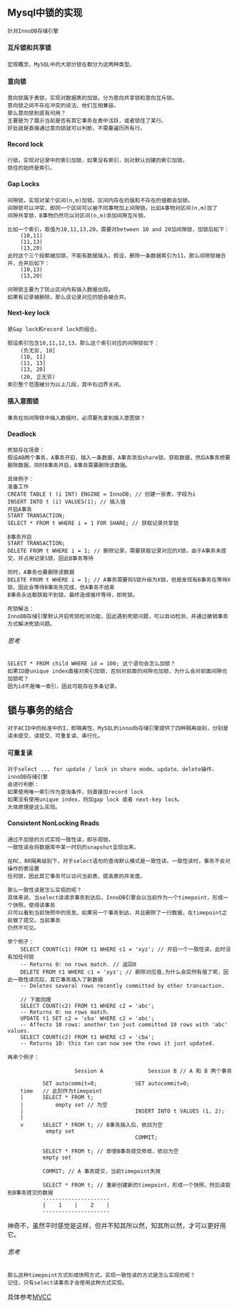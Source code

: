 

## Mysql中锁的实现
    
    针对InnoDB存储引擎


#### 互斥锁和共享锁
    
    宏观概念，MySQL中的大部分锁在都分为这两种类型。

#### 意向锁

    意向锁属于表锁，实现对数据表的加锁。分为意向共享锁和意向互斥锁。
    意向锁之间不存在冲突的说法，他们互相兼容。
    那么意向锁到底有何用？
    主要是为了展示当前是否有其它事务在表中活跃，或者锁住了某行。
    好处就是直接通过意向锁就可以判断，不需要遍历所有行。

#### Record lock

    行锁，实现对记录中的索引加锁，如果没有索引，则对默认创建的索引加锁。
    锁住的始终是索引。

#### Gap Locks

    间隙锁，实现对某个区间(n,m)加锁。区间内存在的值和不存在的值都会加锁。
    间隙锁可以冲突，即同一个区间可以被不同事物加上间隙锁。比如A事物对区间(n,m)加了
    间隙共享锁，B事物仍然可以对区间(n,m)添加间隙互斥锁。

    比如一个索引，取值为10,11,13,20，需要对between 10 and 20加间隙锁，加锁后如下：
        (10,11)
        (11,13)
        (13,20)
    此时这个三个段都被加锁，不能有数据插入。假设，删除一条数据索引为11，那么间隙锁被合并，合并后如下：
        (10,13)
        (13,20)
    
    间隙锁主要为了防止区间内有插入数据出现。
    如果有记录被删除，那么该记录对应的锁会被合并。

#### Next-key lock
    
    是Gap lock和record lock的组合。

    假设索引包含10,11,12,13，那么这个索引对应的间隙锁如下：
        (负无穷, 10]
        (10, 11]
        (11, 13]
        (13, 20]
        (20, 正无穷)
    索引整个范围被分为以上几段，其中右边界关闭。

#### 插入意图锁

    事务在向间隙锁中插入数据时，必须要先拿到插入意图锁？

#### Deadlock

    死锁存在场景：
    假设AB两个事务，A事务开启，插入一条数据，A事务添加share锁，获取数据，然后A事务想要删除数据，同时B事务开启，B事务需要删除该数据。
    
    具体例子：
    准备工作
    CREATE TABLE t (i INT) ENGINE = InnoDB; // 创建一张表，字段为i
    INSERT INTO t (i) VALUES(1); // 插入值
    开启A事务
    START TRANSACTION;
    SELECT * FROM t WHERE i = 1 FOR SHARE; // 获取记录共享锁
    
    B事务开启
    START TRANSACTION;
    DELETE FROM t WHERE i = 1; // 删除记录，需要获取记录对应的X锁，由于A事务未提交，并占用记录S锁，因此B事务等待

    同时，A事务也要删除该数据
    DELETE FROM t WHERE i = 1; // A事务需要将S锁升级为X锁，但是发现有B事务在等待X锁，因此会等待B事务先完成，但A事务不结束
    B事务永远都获取不到锁，最终造成循环等待，即死锁。

    死锁解法：
    InnoDB存储引擎默认开启死锁检测功能，因此遇到死锁问题，可以自动检测，并通过撤销事务方式解决死锁问题。

###### 思考

    SELECT * FROM child WHERE id = 100; 这个语句会怎么加锁？
    如果ID是unique index直接对索引加锁，否则对前面的间隙也加锁，为什么会对前面间隙也加锁呢？
    因为id不是唯一索引，因此可能存在多条记录。

## 锁与事务的结合

    对于ACID中的标准中的I，即隔离性，MySQL的innodb存储引擎提供了四种隔离级别，分别是
    读未提交、读提交、可重复读、串行化。

#### 可重复读

    对于select ... for update / lock in share mode、update、delete操作，innoDB存储引擎
    会进行判断：
    如果使用唯一索引作为查询条件，则直接加record lock
    如果没有使用unique index，则加gap lock 或者 next-key lock。
    大体原理是这么实现。

#### Consistent NonLocking Reads

    通过不加锁的方式实现一致性读，即乐观锁。
    一致性读会将数据库中某一时刻的snapshot呈现出来。
    
    在RC、RR隔离级别下，对于select语句的查询默认模式是一致性读。一致性读时，事务不会对操作的表设置
    任何锁，因此其它事务可以访问当前表，提高表的并发度。

    那么一致性读是怎么实现的呢？
    具体来说，当select读请求事务到达后，InnoDB引擎会以当前作为一个timepoint，形成一个快照。使得读事务
    只可以看到当前快照中的信息，如果另一个事务到达，并且删除了一行数据，在timepoint之前做了提交。当前事务
    仍然不可见。

    举个例子：
        SELECT COUNT(c1) FROM t1 WHERE c1 = 'xyz'; // 开启一个一致性读，此时没有加任何锁
        -- Returns 0: no rows match. // 返回0
        DELETE FROM t1 WHERE c1 = 'xyz'; // 删除对应值,为什么会突然有值了呢，因此一致性读完后，其它事务插入了新数据
        -- Deletes several rows recently committed by other transaction.
        
        // 下面同理
        SELECT COUNT(c2) FROM t1 WHERE c2 = 'abc';
        -- Returns 0: no rows match.
        UPDATE t1 SET c2 = 'cba' WHERE c2 = 'abc';
        -- Affects 10 rows: another txn just committed 10 rows with 'abc' values.
        SELECT COUNT(c2) FROM t1 WHERE c2 = 'cba';
        -- Returns 10: this txn can now see the rows it just updated.

    再来个例子：
        
                         Session A              Session B // A 和 B 两个事务
    
               SET autocommit=0;            SET autocommit=0;
        time   // 此刻作为timepoint
        |      SELECT * FROM t;
        |          empty set // 为空
        |                                   INSERT INTO t VALUES (1, 2);
        |
        v      SELECT * FROM t; // B事务插入后，依旧为空
                empty set
                                            COMMIT;
    
               SELECT * FROM t; // 即使B事务提交修改，依旧为空
               empty set
    
               COMMIT; // A 事务提交，当前timepoint失效
    
               SELECT * FROM t; // 重新创建新的timepoint，形成一个快照，然后读取到B事务提交的数据
               ---------------------
               |    1    |    2    |
               ---------------------
神奇不，虽然平时感觉是这样，但并不知其所以然，知其所以然，才可以更好用它。

###### 思考

    那么这种timepoint方式形成快照方式，实现一致性读的方式是怎么实现的呢？
    记住，只有select读事务才会使用这种方式实现。

具体参考[MVCC](./MVCC.md)
    